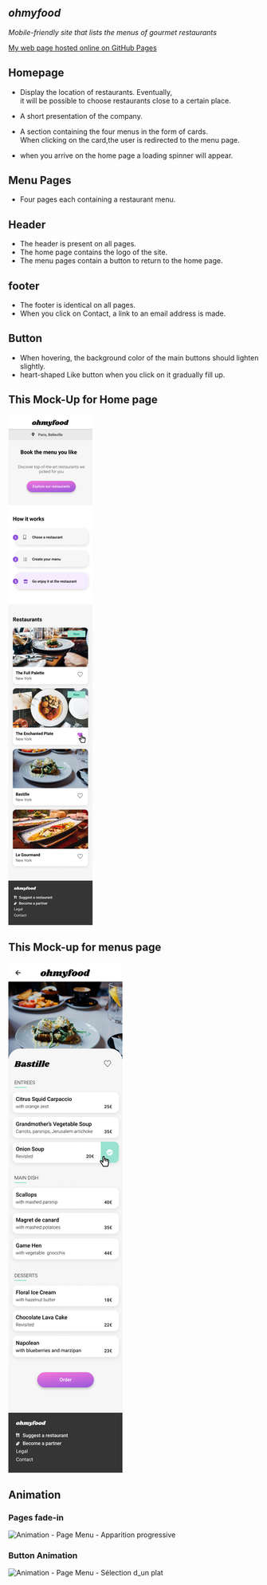 <h2><em>ohmyfood</em></h2>


*Mobile-friendly site that lists the menus of gourmet restaurants*

[My web page hosted online on GitHub Pages](https://shandean.github.io/Ohmyfood/)

<h2>Homepage</h2>

- Display the location of restaurants. Eventually, <br>it will be possible to choose restaurants close to a certain place.

- A short presentation of the company.

- A section containing the four menus in the form of cards.<br>When clicking on the card,the user is redirected to the menu page.

- when you arrive on the home page a loading spinner will appear.

<h2>Menu Pages</h2>

- Four pages each containing a restaurant menu.

<h2>Header</h2>

- The header is present on all pages.
- The home page contains the logo of the site.
- The menu pages contain a button to return to the home page.

<h2>footer</h2>

- The footer is identical on all pages.
- When you click on Contact, a link to an email address is made.

<h2>Button</h2>

- When hovering, the background color of the main buttons should lighten slightly.
- heart-shaped Like button when you click on it gradually fill up.

<h2>This Mock-Up for Home page</h2>

![Home page](https://github.com/shandean/Ohmyfood/blob/0c2f9b10cb35e5f41b8faa68e7991bd84b6bd67f/images/maquettes/Homepage.png)
 
<h2>This Mock-up for menus page</h2>

![Menu pages](https://github.com/shandean/Ohmyfood/blob/637ca553f404db134d9b81bea2647b85b4fb1d50/images/maquettes/Menu.png)

<h2>Animation</h2>

<h3>Pages fade-in</h3>

![Animation - Page Menu - Apparition progressive](https://user-images.githubusercontent.com/72860893/101914551-bd455b00-3bc4-11eb-9d7d-4d3197ff71df.gif)  

<h3>Button Animation</h3>

![Animation - Page Menu - Sélection d_un plat](https://user-images.githubusercontent.com/72860893/101914623-cf26fe00-3bc4-11eb-8c9d-892ec7d1b1b7.gif) 
